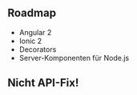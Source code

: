 ## Roadmap

* Angular 2
* Ionic 2
* Decorators
* Server-Komponenten für Node.js


## Nicht API-Fix!
